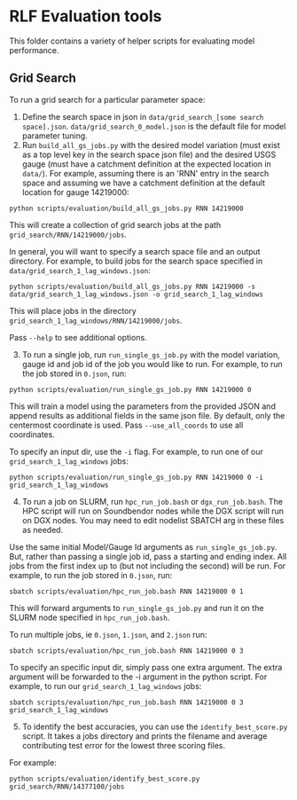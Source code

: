 # RLF Evaluation tools
This folder contains a variety of helper scripts for evaluating model performance. 

## Grid Search
To run a grid search for a particular parameter space: 
1) Define the search space in json in `data/grid_search_[some search space].json`. `data/grid_search_0_model.json` is the default file for model parameter tuning.
2) Run `build_all_gs_jobs.py` with the desired model variation (must exist as a top level key in the search space json file) and the desired USGS gauge (must have a catchment definition at the expected location in `data/`).
For example, assuming there is an 'RNN' entry in the search space and assuming we have a catchment definition at the default location for gauge 14219000:
```
python scripts/evaluation/build_all_gs_jobs.py RNN 14219000
```
This will create a collection of grid search jobs at the path `grid_search/RNN/14219000/jobs`. 

In general, you will want to specify a search space file and an output directory. For example, to build jobs for the search space specified in `data/grid_search_1_lag_windows.json`:
```
python scripts/evaluation/build_all_gs_jobs.py RNN 14219000 -s data/grid_search_1_lag_windows.json -o grid_search_1_lag_windows
```
This will place jobs in the directory `grid_search_1_lag_windows/RNN/14219000/jobs`.

Pass `--help` to see additional options.


3) To run a single job, run `run_single_gs_job.py` with the model variation, gauge id and job id of the job you would like to run.
For example, to run the job stored in `0.json`, run:
```
python scripts/evaluation/run_single_gs_job.py RNN 14219000 0
```
This will train a model using the parameters from the provided JSON and append results as additional fields in the same json file. By default, only the centermost coordinate is used. Pass `--use_all_coords` to use all coordinates.

To specify an input dir, use the `-i` flag. For example, to run one of our `grid_search_1_lag_windows` jobs:
```
python scripts/evaluation/run_single_gs_job.py RNN 14219000 0 -i grid_search_1_lag_windows
```

4) To run a job on SLURM, run `hpc_run_job.bash` or `dgx_run_job.bash`. The HPC script will run on Soundbendor nodes while the DGX script will run on DGX nodes. You may need to edit nodelist SBATCH arg in these files as needed. 

Use the same initial Model/Gauge Id arguments as `run_single_gs_job.py`. But, rather than passing a single job id, pass a starting and ending index. All jobs from the first index up to (but not including the second) will be run.
For example, to run the job stored in `0.json`, run:
```
sbatch scripts/evaluation/hpc_run_job.bash RNN 14219000 0 1
```
This will forward arguments to `run_single_gs_job.py` and run it on the SLURM node specified in `hpc_run_job.bash`. 

To run multiple jobs, ie `0.json`, `1.json`, and `2.json` run:
```
sbatch scripts/evaluation/hpc_run_job.bash RNN 14219000 0 3
```

To specify an specific input dir, simply pass one extra argument. The extra argument will be forwarded to the -i argument in the python script. For example, to run our `grid_search_1_lag_windows` jobs: 
```
sbatch scripts/evaluation/hpc_run_job.bash RNN 14219000 0 3 grid_search_1_lag_windows
```

5) To identify the best accuracies, you can use the `identify_best_score.py` script. It takes a jobs directory and prints the filename and average contributing test error for the lowest three scoring files.

For example:
```
python scripts/evaluation/identify_best_score.py grid_search/RNN/14377100/jobs
```